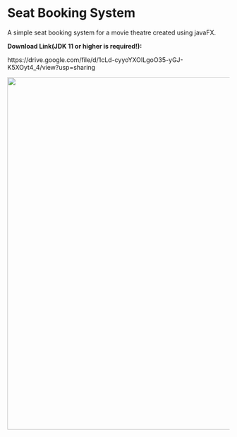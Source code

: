 # Seat Booking System

A simple seat booking system for a movie theatre created using javaFX.


<b>Download Link(JDK 11 or higher is required!):</b>
<p>https://drive.google.com/file/d/1cLd-cyyoYXOILgoO35-yGJ-K5XOyt4_4/view?usp=sharing</p>

<img src="https://github.com/Razibs/TheatreBooking/blob/master/Screenshots/theater.gif" width="800">
